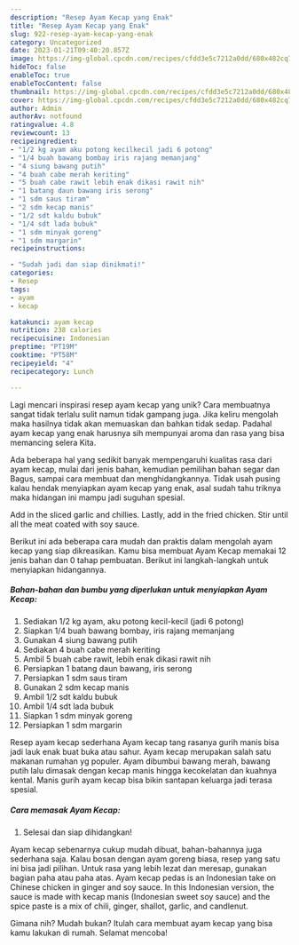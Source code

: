```yaml
---
description: "Resep Ayam Kecap yang Enak"
title: "Resep Ayam Kecap yang Enak"
slug: 922-resep-ayam-kecap-yang-enak
category: Uncategorized
date: 2023-01-21T09:40:20.857Z
image: https://img-global.cpcdn.com/recipes/cfdd3e5c7212a0dd/680x482cq70/ayam-kecap-foto-resep-utama.jpg
hideToc: false
enableToc: true
enableTocContent: false
thumbnail: https://img-global.cpcdn.com/recipes/cfdd3e5c7212a0dd/680x482cq70/ayam-kecap-foto-resep-utama.jpg
cover: https://img-global.cpcdn.com/recipes/cfdd3e5c7212a0dd/680x482cq70/ayam-kecap-foto-resep-utama.jpg
author: Admin
authorAv: notfound
ratingvalue: 4.8
reviewcount: 13
recipeingredient:
- "1/2 kg ayam aku potong kecilkecil jadi 6 potong"
- "1/4 buah bawang bombay iris rajang memanjang"
- "4 siung bawang putih"
- "4 buah cabe merah keriting"
- "5 buah cabe rawit lebih enak dikasi rawit nih"
- "1 batang daun bawang iris serong"
- "1 sdm saus tiram"
- "2 sdm kecap manis"
- "1/2 sdt kaldu bubuk"
- "1/4 sdt lada bubuk"
- "1 sdm minyak goreng"
- "1 sdm margarin"
recipeinstructions:

- "Sudah jadi dan siap dinikmati!"
categories:
- Resep
tags:
- ayam
- kecap

katakunci: ayam kecap 
nutrition: 238 calories
recipecuisine: Indonesian
preptime: "PT19M"
cooktime: "PT58M"
recipeyield: "4"
recipecategory: Lunch

---
```





Lagi mencari inspirasi resep ayam kecap yang unik? Cara membuatnya sangat tidak terlalu sulit namun tidak gampang juga. Jika keliru mengolah maka hasilnya tidak akan memuaskan dan bahkan tidak sedap. Padahal ayam kecap yang enak harusnya sih mempunyai aroma dan rasa yang bisa memancing selera Kita.





Ada beberapa hal yang sedikit banyak mempengaruhi kualitas rasa dari ayam kecap, mulai dari jenis bahan, kemudian pemilihan bahan segar dan Bagus, sampai cara membuat dan menghidangkannya. Tidak usah pusing kalau hendak menyiapkan ayam kecap yang enak,      asal sudah tahu triknya maka hidangan ini mampu jadi suguhan spesial.














Add in the sliced garlic and chillies. Lastly, add in the fried chicken. Stir until all the meat coated with soy sauce.






Berikut ini ada beberapa cara mudah dan praktis dalam mengolah ayam kecap yang siap dikreasikan. Kamu bisa membuat Ayam Kecap memakai 12 jenis bahan dan 0 tahap pembuatan. Berikut ini langkah-langkah untuk menyiapkan hidangannya.

<!--inarticleads1-->

##### Bahan-bahan dan bumbu yang diperlukan untuk menyiapkan Ayam Kecap:

1. Sediakan 1/2 kg ayam, aku potong kecil-kecil (jadi 6 potong)
1. Siapkan 1/4 buah bawang bombay, iris rajang memanjang
1. Gunakan 4 siung bawang putih
1. Sediakan 4 buah cabe merah keriting
1. Ambil 5 buah cabe rawit, lebih enak dikasi rawit nih
1. Persiapkan 1 batang daun bawang, iris serong
1. Persiapkan 1 sdm saus tiram
1. Gunakan 2 sdm kecap manis
1. Ambil 1/2 sdt kaldu bubuk
1. Ambil 1/4 sdt lada bubuk
1. Siapkan 1 sdm minyak goreng
1. Persiapkan 1 sdm margarin


Resep ayam kecap sederhana Ayam kecap tang rasanya gurih manis bisa jadi lauk enak buat buka atau sahur. Ayam kecap merupakan salah satu makanan rumahan yg populer. Ayam dibumbui bawang merah, bawang putih lalu dimasak dengan kecap manis hingga kecokelatan dan kuahnya kental. Manis gurih ayam kecap bisa bikin santapan keluarga jadi terasa spesial. 

<!--inarticleads2-->

##### Cara memasak Ayam Kecap:


1. Selesai dan siap dihidangkan!

Ayam kecap sebenarnya cukup mudah dibuat, bahan-bahannya juga sederhana saja. Kalau bosan dengan ayam goreng biasa, resep yang satu ini bisa jadi pilihan. Untuk rasa yang lebih lezat dan meresap, gunakan bagian paha atau paha atas. Ayam kecap pedas is an Indonesian take on Chinese chicken in ginger and soy sauce. In this Indonesian version, the sauce is made with kecap manis (Indonesian sweet soy sauce) and the spice paste is a mix of chili, ginger, shallot, garlic, and candlenut. 

Gimana nih? Mudah bukan? Itulah cara membuat ayam kecap yang bisa kamu lakukan di rumah. Selamat mencoba!
